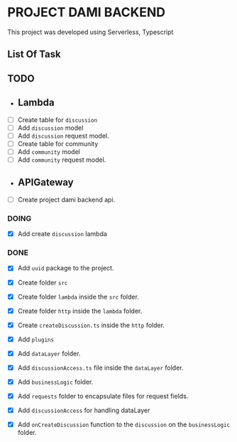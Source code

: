 # PROJECT DAMI BACKEND

This project was developed using Serverless, Typescript

## List Of Task

## TODO

- ## Lambda

* [ ] Create table for `discussion`
* [ ] Add `discussion` model
* [ ] Add `discussion` request model.
* [ ] Create table for community
* [ ] Add `community` model
* [ ] Add `community` request model.

- ## APIGateway

* [ ] Create project dami backend api.

### DOING

- [x] Add create `discussion` lambda
<!-- * None yet.  -->

### DONE

- [x] Add `uuid` package to the project.
- [x] Create folder `src`
- [x] Create folder `lambda` inside the `src` folder.
- [x] Create folder `http` inside the `lambda` folder.
- [x] Create `createDiscussion.ts` inside the `http` folder.
- [x] Add `plugins`
- [x] Add `dataLayer` folder.
- [x] Add `discussionAccess.ts` file inside the `dataLayer` folder.
- [x] Add `businessLogic` folder.
- [x] Add `requests` folder to encapsulate files for request fields.
- [x] Add `discussionAccess` for handling dataLayer
- [x] Add `onCreateDiscussion` function to the `discussion` on the `businessLogic` folder.

